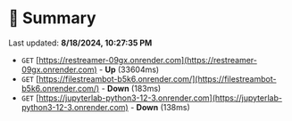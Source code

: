 # 📖 Summary
Last updated: **8/18/2024, 10:27:35 PM**

- `GET` [https://restreamer-09gx.onrender.com](https://restreamer-09gx.onrender.com) - **Up** (33604ms)
- `GET` [https://filestreambot-b5k6.onrender.com/](https://filestreambot-b5k6.onrender.com/) - **Down** (183ms)
- `GET` [https://jupyterlab-python3-12-3.onrender.com](https://jupyterlab-python3-12-3.onrender.com) - **Down** (138ms)
